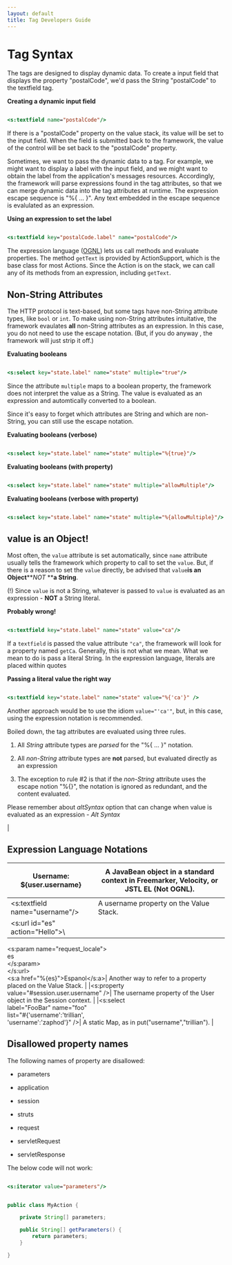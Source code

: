 ```yaml
---
layout: default
title: Tag Developers Guide
---
```


# Tag Syntax

The tags are designed to display dynamic data. To create a input field that displays the property "postalCode", we'd pass the String "postalCode" to the textfield tag.

**Creating a dynamic input field**


```jsp

<s:textfield name="postalCode"/>

```

If there is a "postalCode" property on the value stack, its value will be set to the input field. When the field is submitted back to the framework, the value of the control will be set back to the "postalCode" property.

Sometimes, we want to pass the dynamic data to a tag. For example, we might want to display a label with the input field, and we might want to obtain the label from the application's messages resources. Accordingly, the framework will parse expressions found in the tag attributes, so that we can merge dynamic data into the tag attributes at runtime. The expression escape sequence is "%{ ... }".  Any text embedded in the escape sequence is evalulated as an expression.

**Using an expression to set the label**


```jsp

<s:textfield key="postalCode.label" name="postalCode"/>

```

The expression language ([OGNL](ognl.html)) lets us call methods and evaluate properties. The method `getText` is provided by ActionSupport, which is the base class for most Actions. Since the Action is on the stack, we can call any of its methods from an expression, including `getText`.

## Non-String Attributes

The HTTP protocol is text-based, but some tags have non-String attribute types, like `bool` or `int`. To make using non-String attributes intuitative, the framework evaulates **all** non-String attributes as an expression. In this case, you do not need to use the escape notation. (But, if you do anyway , the framework will just strip it off.)

**Evaluating booleans**


```jsp

<s:select key="state.label" name="state" multiple="true"/>

```

Since the attribute `multiple` maps to a boolean property, the framework does not interpret the value as a String. The value is evaluated as an expression and automtically converted to a boolean.

Since it's easy to forget which attributes are String and which are non-String, you can still use the escape notation.

**Evaluating booleans (verbose)**


```jsp

<s:select key="state.label" name="state" multiple="%{true}"/>

```

**Evaluating booleans (with property)**


```jsp

<s:select key="state.label" name="state" multiple="allowMultiple"/>

```

**Evaluating booleans (verbose with property)**


```jsp

<s:select key="state.label" name="state" multiple="%{allowMultiple}"/>

```

## value is an Object!

Most often, the `value` attribute is set automatically, since `name` attribute usually tells the framework which property to call to set the `value`. But, if there is a reason to set the `value` directly, be advised that `value`**is an Object****_NOT_ ****a String**.

 (!)  Since `value` is not a String, whatever is passed to `value` is evaluated as an expression - **NOT** a String literal.

**Probably wrong!**


```jsp

<s:textfield key="state.label" name="state" value="ca"/>

```

If a `textfield` is passed the value attribute `"ca"`, the framework will look for a property named `getCa`. Generally, this is not what we mean. What we mean to do is pass a literal String. In the expression language, literals are placed within quotes

**Passing a literal value the right way**


```jsp

<s:textfield key="state.label" name="state" value="%{'ca'}" />

```

Another approach would be to use the idiom `value="'ca'"`, but, in this case, using the expression notation is recommended.

Boiled down, the tag attributes are evaluated using three rules.

1. All _String_  attribute types are _parsed_  for the "%{ ... }" notation.

2. All _non-String_  attribute  types are **not** parsed, but evaluated directly as an expression

3. The exception to rule #2 is that if the _non-String_  attribute uses the escape notion "%{}", the notation is ignored as redundant, and the content evaluated.


Please remember about _altSyntax_  option that can change when value is evaluated as an expression - _Alt Syntax_ 

| 

## Expression Language Notations

|<p>Username: \${user.username}</p>| A JavaBean object in a standard context in Freemarker, Velocity, or JSTL EL (Not OGNL). |
|-----------------------------------------|------------------------------------------------------------------------------------------|
|<s:textfield name="username"/>| A username property on the Value Stack. |
|<s:url id="es" action="Hello">\
  <s:param name="request_locale">\
    es\
  </s:param>\
</s:url>\
<s:a href="%{es}">Espanol</s:a>|  Another way to refer to a property placed on the Value Stack. |
|<s:property\
  value="#session.user.username" />| The username property of the User object in the Session context. |
|<s:select\
  label="FooBar" name="foo"\
  list="#{'username':'trillian',\
    'username':'zaphod'}" />|  A static Map, as in put("username","trillian"). |

## Disallowed property names

The following names of property are disallowed:

+ parameters

+ application

+ session

+ struts

+ request

+ servletRequest

+ servletResponse

The below code will not work:


```jsp

<s:iterator value="parameters"/>

```


```java

public class MyAction {

    private String[] parameters;

    public String[] getParameters() {
        return parameters;
    }

}

```
